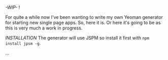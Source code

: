 *-WIP-*  !

For quite a while now I've been wanting to write my own Yeoman generator for starting new single page apps. 
So, here it is. Or here it's going to be as this is very much a work in progress.

*INSTALLATION* 
The generator will use JSPM so install it first with `npm install jpsm -g`.

...